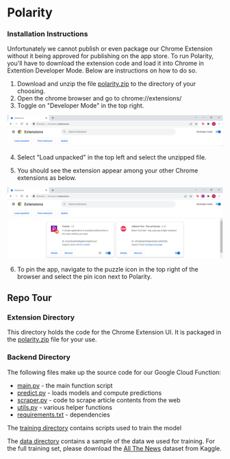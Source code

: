 # Polarity

### Installation Instructions
Unfortunately we cannot publish or even package our Chrome Extension without it being approved for publishing on the app store. To run Polarity, you'll have to download the extension code and load it into Chrome in Extention Developer Mode. Below are instructions on how to do so.

1. Download and unzip the file [polarity.zip](https://github.com/tassossapalidis/biasclassifier/blob/main/polarity.zip) to the directory of your choosing.
2. Open the chrome browser and go to chrome://extensions/
3. Toggle on "Developer Mode" in the top right.

![image](./assets/chrome_extensions.PNG)

4. Select "Load unpacked" in the top left and select the unzipped file.

5. You should see the extension appear among your other Chrome extensions as below.

![image](./assets/polarity_extension.PNG)

6. To pin the app, navigate to the puzzle icon in the top right of the browser and select the pin icon next to Polarity.

## Repo Tour
### Extension Directory
This directory holds the code for the Chrome Extension UI. It is packaged in the [polarity.zip](https://github.com/tassossapalidis/biasclassifier/blob/main/polarity.zip) file for your use.

### Backend Directory
The following files make up the source code for our Google Cloud Function:
* [main.py](https://github.com/tassossapalidis/biasclassifier/blob/main/backend/main.py) - the main function script
* [predict.py](https://github.com/tassossapalidis/biasclassifier/blob/main/backend/predict.py) - loads models and compute predictions
* [scraper.py](https://github.com/tassossapalidis/biasclassifier/blob/main/backend/scraper.py) - code to scrape article contents from the web
* [utils.py](https://github.com/tassossapalidis/biasclassifier/blob/main/backend/utils.py) - various helper functions
* [requirements.txt](https://github.com/tassossapalidis/biasclassifier/blob/main/backend/requirements.txt) - dependencies

The [training directory](https://github.com/tassossapalidis/biasclassifier/tree/main/backend/training) contains scripts used to train the model

The [data directory](https://github.com/tassossapalidis/biasclassifier/tree/main/backend/data) contains a sample of the data we used for training. For the full training set, please download the [All The News](https://www.kaggle.com/snapcrack/all-the-news) dataset from Kaggle.
